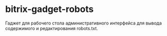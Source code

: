 bitrix-gadget-robots
====================

Гаджет для рабочего стола административного интерфейса для вывода содержимого и редактирования robots.txt.
